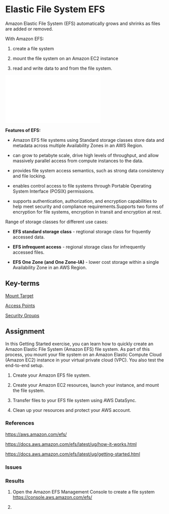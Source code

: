 # Elastic File System EFS
Amazon Elastic File System (EFS) automatically grows and shrinks as files are added or removed.

With Amazon EFS:
1) create a file system

2) mount the file system on an Amazon EC2 instance

3)  read and write data to and from the file system.

![elastic-file-system](04_Cloud_2/elastic-file-system.md)

**Features of EFS:**
* Amazon EFS file systems using Standard storage classes store data and metadata across multiple Availability Zones in an AWS Region. 

* can grow to petabyte scale, drive high levels of throughput, and allow massively parallel access from compute instances to the data.

* provides file system access semantics, such as strong data consistency and file locking. 

* enables control access to file systems through Portable Operating System Interface (POSIX) permissions. 

* supports authentication, authorization, and encryption capabilities to help meet security and compliance requirements.Supports two forms of encryption for file systems, encryption in transit and encryption at rest. 

Range of storage classes for different use cases:
* **EFS standard storage class** - regtional storage class for frquently accessed data.
* **EFS infrequent access** - regional storage class for infrequently accessed files.

* **EFS One Zone (and One Zone-IA)** - lower cost storage within a single Availability Zone in an AWS Region.


## Key-terms
[Mount Target](../beschrijvingen/aws-cloud-glossary.md#mount-target)

[Access Points](../beschrijvingen/aws-cloud-glossary.md#access-points)

[Security Groups](../beschrijvingen/aws-cloud-glossary.md#security-groups)

## Assignment

In this Getting Started exercise, you can learn how to quickly create an Amazon Elastic File System (Amazon EFS) file system. As part of this process, you mount your file system on an Amazon Elastic Compute Cloud (Amazon EC2) instance in your virtual private cloud (VPC). You also test the end-to-end setup.

1) Create your Amazon EFS file system.

2) Create your Amazon EC2 resources, launch your instance, and mount the file system.

3) Transfer files to your EFS file system using AWS DataSync.

4) Clean up your resources and protect your AWS account.

### References
https://aws.amazon.com/efs/

https://docs.aws.amazon.com/efs/latest/ug/how-it-works.html

https://docs.aws.amazon.com/efs/latest/ug/getting-started.html

### Issues


### Results

1) Open the Amazon EFS Management Console to create a file system https://console.aws.amazon.com/efs/

[](../00_includes/wk04/efs-created.png)

2) 